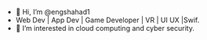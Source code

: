 - 👋 Hi, I’m @engshahad1
-  Web Dev | App Dev | Game Developer | VR | UI UX |Swif.
- 👀 I’m interested in cloud computing and cyber security. 

<!---
engshahad1/engshahad1 is a ✨ special ✨ repository because its `README.md` (this file) appears on your GitHub profile.
You can click the Preview link to take a look at your changes.
--->
